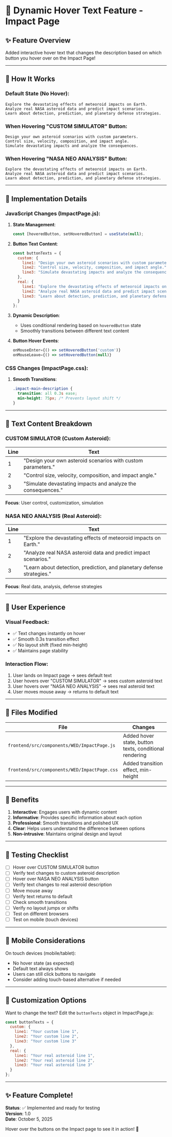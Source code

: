 # 🎯 Dynamic Hover Text Feature - Impact Page

## ✨ Feature Overview

Added interactive hover text that changes the description based on which button you hover over on the Impact Page!

---

## 🔄 How It Works

### Default State (No Hover):
```
Explore the devastating effects of meteoroid impacts on Earth.
Analyze real NASA asteroid data and predict impact scenarios.
Learn about detection, prediction, and planetary defense strategies.
```

### When Hovering "CUSTOM SIMULATOR" Button:
```
Design your own asteroid scenarios with custom parameters.
Control size, velocity, composition, and impact angle.
Simulate devastating impacts and analyze the consequences.
```

### When Hovering "NASA NEO ANALYSIS" Button:
```
Explore the devastating effects of meteoroid impacts on Earth.
Analyze real NASA asteroid data and predict impact scenarios.
Learn about detection, prediction, and planetary defense strategies.
```

---

## 📝 Implementation Details

### JavaScript Changes (ImpactPage.js):

1. **State Management**:
   ```javascript
   const [hoveredButton, setHoveredButton] = useState(null);
   ```

2. **Button Text Content**:
   ```javascript
   const buttonTexts = {
     custom: {
       line1: "Design your own asteroid scenarios with custom parameters.",
       line2: "Control size, velocity, composition, and impact angle.",
       line3: "Simulate devastating impacts and analyze the consequences."
     },
     real: {
       line1: "Explore the devastating effects of meteoroid impacts on Earth.",
       line2: "Analyze real NASA asteroid data and predict impact scenarios.",
       line3: "Learn about detection, prediction, and planetary defense strategies."
     }
   };
   ```

3. **Dynamic Description**:
   - Uses conditional rendering based on `hoveredButton` state
   - Smoothly transitions between different text content

4. **Button Hover Events**:
   ```javascript
   onMouseEnter={() => setHoveredButton('custom')}
   onMouseLeave={() => setHoveredButton(null)}
   ```

### CSS Changes (ImpactPage.css):

1. **Smooth Transitions**:
   ```css
   .impact-main-description {
     transition: all 0.3s ease;
     min-height: 75px; /* Prevents layout shift */
   }
   ```

---

## 🎨 Text Content Breakdown

### CUSTOM SIMULATOR (Custom Asteroid):
| Line | Text |
|------|------|
| 1 | "Design your own asteroid scenarios with custom parameters." |
| 2 | "Control size, velocity, composition, and impact angle." |
| 3 | "Simulate devastating impacts and analyze the consequences." |

**Focus**: User control, customization, simulation

### NASA NEO ANALYSIS (Real Asteroid):
| Line | Text |
|------|------|
| 1 | "Explore the devastating effects of meteoroid impacts on Earth." |
| 2 | "Analyze real NASA asteroid data and predict impact scenarios." |
| 3 | "Learn about detection, prediction, and planetary defense strategies." |

**Focus**: Real data, analysis, defense strategies

---

## 🚀 User Experience

### Visual Feedback:
- ✅ Text changes instantly on hover
- ✅ Smooth 0.3s transition effect
- ✅ No layout shift (fixed min-height)
- ✅ Maintains page stability

### Interaction Flow:
1. User lands on Impact page → sees default text
2. User hovers over "CUSTOM SIMULATOR" → sees custom asteroid text
3. User hovers over "NASA NEO ANALYSIS" → sees real asteroid text
4. User moves mouse away → returns to default text

---

## 📂 Files Modified

| File | Changes |
|------|---------|
| `frontend/src/components/WED/ImpactPage.js` | Added hover state, button texts, conditional rendering |
| `frontend/src/components/WED/ImpactPage.css` | Added transition effect, min-height |

---

## 🎯 Benefits

1. **Interactive**: Engages users with dynamic content
2. **Informative**: Provides specific information about each option
3. **Professional**: Smooth transitions and polished UX
4. **Clear**: Helps users understand the difference between options
5. **Non-intrusive**: Maintains original design and layout

---

## 🧪 Testing Checklist

- [ ] Hover over CUSTOM SIMULATOR button
- [ ] Verify text changes to custom asteroid description
- [ ] Hover over NASA NEO ANALYSIS button
- [ ] Verify text changes to real asteroid description
- [ ] Move mouse away
- [ ] Verify text returns to default
- [ ] Check smooth transitions
- [ ] Verify no layout jumps or shifts
- [ ] Test on different browsers
- [ ] Test on mobile (touch devices)

---

## 📱 Mobile Considerations

On touch devices (mobile/tablet):
- No hover state (as expected)
- Default text always shows
- Users can still click buttons to navigate
- Consider adding touch-based alternative if needed

---

## 🎨 Customization Options

Want to change the text? Edit the `buttonTexts` object in ImpactPage.js:

```javascript
const buttonTexts = {
  custom: {
    line1: "Your custom line 1",
    line2: "Your custom line 2",
    line3: "Your custom line 3"
  },
  real: {
    line1: "Your real asteroid line 1",
    line2: "Your real asteroid line 2",
    line3: "Your real asteroid line 3"
  }
};
```

---

## ✨ Feature Complete!

**Status**: ✅ Implemented and ready for testing  
**Version**: 1.0  
**Date**: October 5, 2025

Hover over the buttons on the Impact page to see it in action! 🚀
